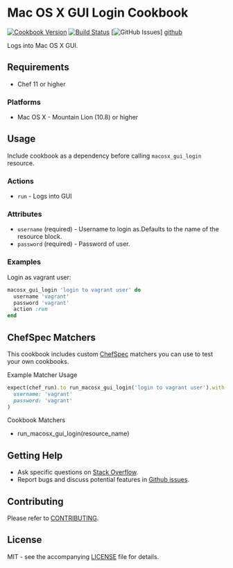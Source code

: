 # Mac OS X GUI Login Cookbook

[![Cookbook Version](http://img.shields.io/cookbook/v/macosx_gui_login.svg?style=flat-square)][cookbook]
[![Build Status](http://img.shields.io/travis/dhoer/chef-macosx_gui_login.svg?style=flat-square)][travis]
[![GitHub Issues](http://img.shields.io/github/issues/dhoer/chef-macosx_gui_login.svg?style=flat-square)]
[github]

[cookbook]: https://supermarket.chef.io/cookbooks/macosx_gui_login
[travis]: https://travis-ci.org/dhoer/chef-macosx_gui_login
[github]: https://github.com/dhoer/chef-macosx_gui_login/issues

Logs into Mac OS X GUI.

## Requirements

- Chef 11 or higher

### Platforms

- Mac OS X - Mountain Lion (10.8) or higher

## Usage

Include cookbook as a dependency before calling `macosx_gui_login` resource.

### Actions

- `run` - Logs into GUI

### Attributes

- `username` (required) -  Username to login as.Defaults to the name of the resource block.
- `password` (required) -  Password of user.

### Examples

Login as vagrant user:

```ruby
macosx_gui_login 'login to vagrant user' do
  username 'vagrant'
  password 'vagrant'
  action :run
end
```

## ChefSpec Matchers

This cookbook includes custom [ChefSpec](https://github.com/sethvargo/chefspec) matchers you can use to test 
your own cookbooks.

Example Matcher Usage

```ruby
expect(chef_run).to run_macosx_gui_login('login to vagrant user').with(
  username: 'vagrant'
  password: 'vagrant'
)
```
      
Cookbook Matchers

- run_macosx_gui_login(resource_name)

## Getting Help

- Ask specific questions on [Stack Overflow](http://stackoverflow.com/questions/tagged/chef-macosx_gui_login).
- Report bugs and discuss potential features in
[Github issues](https://github.com/dhoer/chef-macosx_gui_login/issues).

## Contributing

Please refer to [CONTRIBUTING](https://github.com/dhoer/chef-macosx_gui_login/blob/master/CONTRIBUTING.md).

## License

MIT - see the accompanying [LICENSE](https://github.com/dhoer/chef-macosx_gui_login/blob/master/LICENSE.md) 
file for details.
